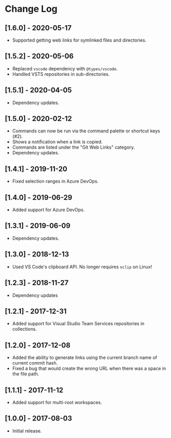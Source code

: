# Change Log

## [1.6.0] - 2020-05-17

-   Supported getting web links for symlinked files and directories.

## [1.5.2] - 2020-05-06

-   Replaced `vscode` dependency with `@types/vscode`.
-   Handled VSTS repositories in sub-directories.

## [1.5.1] - 2020-04-05

-   Dependency updates.

## [1.5.0] - 2020-02-12

-   Commands can now be run via the command palette or shortcut keys (#2).
-   Shows a notification when a link is copied.
-   Commands are listed under the "Git Web Links" category.
-   Dependency updates.

## [1.4.1] - 2019-11-20

-   Fixed selection ranges in Azure DevOps.

## [1.4.0] - 2019-06-29

-   Added support for Azure DevOps.

## [1.3.1] - 2019-06-09

-   Dependency updates.

## [1.3.0] - 2018-12-13

-   Used VS Code's clipboard API. No longer requires `xclip` on Linux!

## [1.2.3] - 2018-11-27

-   Dependency updates

## [1.2.1] - 2017-12-31

-   Added support for Visual Studio Team Services repositories in collections.

## [1.2.0] - 2017-12-08

-   Added the ability to generate links using the current branch name of current commit hash.
-   Fixed a bug that would create the wrong URL when there was a space in the file path.

## [1.1.1] - 2017-11-12

-   Added support for multi-root workspaces.

## [1.0.0] - 2017-08-03

-   Initial release.
